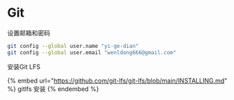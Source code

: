 # Git

设置邮箱和密码

```bash
git config --global user.name "yi-ge-dian"
git config --global user.email "wenldong666@gmail.com"
```

安装Git LFS

{% embed url="https://github.com/git-lfs/git-lfs/blob/main/INSTALLING.md" %}
gitlfs 安装
{% endembed %}

